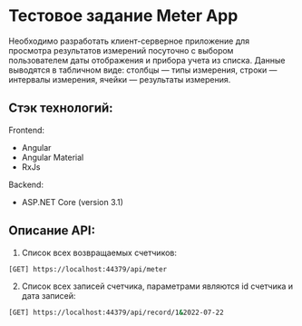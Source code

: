# Тестовое задание Meter App
Необходимо разработать клиент-серверное приложение для просмотра результатов измерений посуточно с выбором пользователем даты отображения и прибора учета из списка.
Данные выводятся в табличном виде: 
столбцы — типы измерения, 
строки — интервалы измерения, 
ячейки — результаты измерения.

## Стэк технологий:
Frontend: 
- Angular
- Angular Material
- RxJs

Backend: 
- ASP.NET Core (version 3.1)


## Описание API:
1. Список всех возвращаемых счетчиков:
```sh
[GET] https://localhost:44379/api/meter
```
2. Список всех записей счетчика, параметрами являются id счетчика и дата записей:
```sh
[GET] https://localhost:44379/api/record/1&2022-07-22
```
